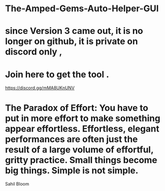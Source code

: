 # The-Amped-Gems-Auto-Helper-GUI


# since Version 3 came out, it is no longer on github, it is private on discord only , 

# Join here to get the tool . 
https://discord.gg/mMA8UKnUNV

 # The Paradox of Effort: You have to put in more effort to make something appear effortless. Effortless, elegant performances are often just the result of a large volume of effortful, gritty practice. Small things become big things. Simple is not simple.
Sahil Bloom


  
